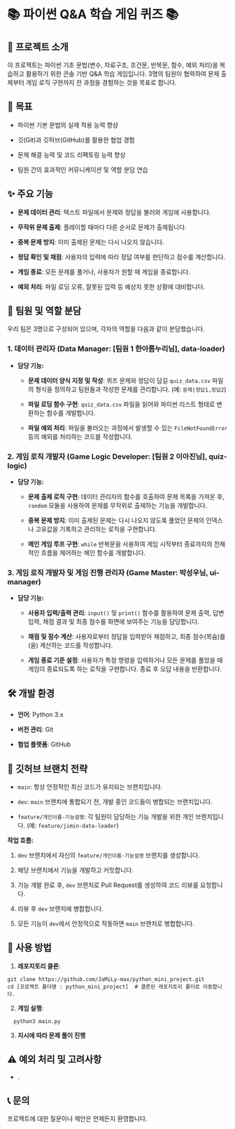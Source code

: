 # 📚 파이썬 Q&A 학습 게임 퀴즈 📚

## 🚀 프로젝트 소개

이 프로젝트는 파이썬 기초 문법(변수, 자료구조, 조건문, 반복문, 함수, 예외 처리)을 복습하고 활용하기 위한 콘솔 기반 Q&A 학습 게임입니다. 3명의 팀원이 협력하여 문제 출제부터 게임 로직 구현까지 전 과정을 경험하는 것을 목표로 합니다.

## 🎯 목표

* 파이썬 기본 문법의 실제 적용 능력 향상

* 깃(Git)과 깃허브(GitHub)를 활용한 협업 경험

* 문제 해결 능력 및 코드 리팩토링 능력 향상

* 팀원 간의 효과적인 커뮤니케이션 및 역할 분담 연습

## ✨ 주요 기능

* **문제 데이터 관리**: 텍스트 파일에서 문제와 정답을 불러와 게임에 사용합니다.

* **무작위 문제 출제**: 플레이할 때마다 다른 순서로 문제가 출제됩니다.

* **중복 문제 방지**: 이미 출제된 문제는 다시 나오지 않습니다.

* **정답 확인 및 채점**: 사용자의 입력에 따라 정답 여부를 판단하고 점수를 계산합니다.

* **게임 종료**: 모든 문제를 풀거나, 사용자가 원할 때 게임을 종료합니다.

* **예외 처리**: 파일 로딩 오류, 잘못된 입력 등 예상치 못한 상황에 대비합니다.

## 👥 팀원 및 역할 분담

우리 팀은 3명으로 구성되어 있으며, 각자의 역할을 다음과 같이 분담했습니다.

### 1. 데이터 관리자 (Data Manager: [팀원 1 한아름누리님], data-loader)

* **담당 기능:**

  * **문제 데이터 양식 지정 및 작성**: 퀴즈 문제와 정답이 담길 `quiz_data.csv` 파일의 형식을 정의하고 팀원들과 작성한 문제를 관리합니다. (예: `문제|정답1,정답2`)

  * **파일 로딩 함수 구현**: `quiz_data.csv` 파일을 읽어와 파이썬 리스트 형태로 변환하는 함수를 개발합니다.

  * **파일 예외 처리**: 파일을 불러오는 과정에서 발생할 수 있는 `FileNotFoundError` 등의 예외를 처리하는 코드를 작성합니다.

### 2. 게임 로직 개발자 (Game Logic Developer: [팀원 2 이아진님], quiz-logic)

* **담당 기능:**

  * **문제 출제 로직 구현**: 데이터 관리자의 함수를 호출하여 문제 목록을 가져온 후, `random` 모듈을 사용하여 문제를 무작위로 출제하는 기능을 개발합니다.

  * **중복 문제 방지**: 이미 출제된 문제는 다시 나오지 않도록 풀었던 문제의 인덱스나 고유값을 기록하고 관리하는 로직을 구현합니다.

  * **메인 게임 루프 구현**: `while` 반복문을 사용하여 게임 시작부터 종료까지의 전체적인 흐름을 제어하는 메인 함수를 개발합니다.

### 3. 게임 로직 개발자 및 게임 진행 관리자 (Game Master: 박성우님, ui-manager)

* **담당 기능:**

  * **사용자 입력/출력 관리**: `input()` 및 `print()` 함수를 활용하여 문제 출력, 답변 입력, 채점 결과 및 최종 점수를 화면에 보여주는 기능을 담당합니다.

  * **채점 및 점수 계산**: 사용자로부터 정답을 입력받아 채점하고, 최종 점수(목숨)를(을) 계산하는 코드를 작성합니다.

  * **게임 종료 기준 설정**: 사용자가 특정 명령을 입력하거나 모든 문제를 풀었을 때 게임이 종료되도록 하는 로직을 구현합니다. 종료 후 오답 내용을 반환합니다.

## 🛠️ 개발 환경

* **언어**: Python 3.x

* **버전 관리**: Git

* **협업 플랫폼**: GitHub

## 📝 깃허브 브랜치 전략

* `main`: 항상 안정적인 최신 코드가 유지되는 브랜치입니다.

* `dev`: `main` 브랜치에 통합되기 전, 개발 중인 코드들이 병합되는 브랜치입니다.

* `feature/개인이름-기능설명`: 각 팀원이 담당하는 기능 개발을 위한 개인 브랜치입니다. (예: `feature/jimin-data-loader`)

**작업 흐름:**

1. `dev` 브랜치에서 자신의 `feature/개인이름-기능설명` 브랜치를 생성합니다.

2. 해당 브랜치에서 기능을 개발하고 커밋합니다.

3. 기능 개발 완료 후, `dev` 브랜치로 Pull Request를 생성하여 코드 리뷰를 요청합니다.

4. 리뷰 후 `dev` 브랜치에 병합합니다.

5. 모든 기능이 `dev`에서 안정적으로 작동하면 `main` 브랜치로 병합합니다.

## 🚀 사용 방법

1. **레포지토리 클론**:

```
git clone https://github.com/JaMiLy-max/python_mini_project.git
cd [프로젝트 폴더명 : python_mini_project]  # 클론된 레포지토리 폴더로 이동합니다.
```

2. **게임 실행**:
```
  python3 main.py  
```
3. **지시에 따라 문제 풀이 진행**

## ⚠️ 예외 처리 및 고려사항

* .

## 📞 문의

프로젝트에 대한 질문이나 제안은 언제든지 환영합니다.

